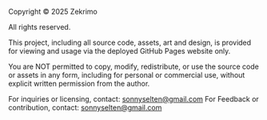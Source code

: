 Copyright © 2025 Zekrimo

All rights reserved.

This project, including all source code, assets, art and design, is provided for viewing and usage via the deployed GitHub Pages website only.

You are NOT permitted to copy, modify, redistribute, or use the source code or assets in any form, including for personal or commercial use, without explicit written permission from the author.

For inquiries or licensing, contact: sonnyselten@gmail.com
For Feedback or contribution, contact: sonnyselten@gmail.com

